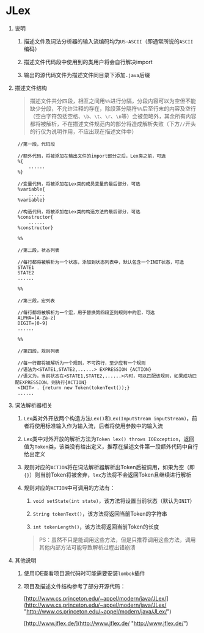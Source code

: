 # JLex #

1. 说明

	1. 描述文件及词法分析器的输入流编码均为`US-ASCII`（即通常所说的`ASCII`编码）

	2. 描述文件代码段中使用到的类用户将会自行解决import

	3. 输出的源代码文件为描述文件同目录下添加`.java`后缀

2. 描述文件结构

	> 描述文件共分四段，相互之间用`%%`进行分隔，分段内容可以为空但不能缺少分段，不允许注释的存在，除段落分隔符`%%`后至行末的内容及空行（空白字符包括空格、`\b`、`\t`、`\r`、`\n`等）会被忽略外，其余所有内容都将被解析，不在描述文件规范内的部分将造成解析失败（下方`//`开头的行仅为说明作用，不应出现在描述文件中）

		//第一段，代码段

		//额外代码，将被添加在输出文件的import部分之后，Lex类之前，可选
		%{
			......
		%}

		//变量代码，将被添加在Lex类的成员变量的最后部分，可选
		%variable{
			......
		%variable}

		//构造代码，将被添加在Lex类的构造方法的最后部分，可选
		%constructor{
			......
		%constructor}

		%%

		//第二段，状态列表

		//每行都将被解析为一个状态，添加到状态列表中，默认包含一个INIT状态，可选
		STATE1
		STATE2
		......

		%%

		//第三段，宏列表

		//每行都将被解析为一个宏，用于替换第四段正则规则中的宏，可选
		ALPHA=[A-Za-z]
		DIGIT=[0-9]
		......

		%%

		//第四段，规则列表

		//每一行都将被解析为一个规则，不可跨行，至少应有一个规则
		//语法为<STATE1,STATE2,......> EXPRESSION {ACTION}
		//语义为，当前状态在<STATE1,STATE2,......>内时，可以匹配该规则，如果成功匹配EXPRESSION，则执行{ACTION}
		<INIT> . {return new Token(tokenText());}
		......

3. 词法解析器相关

	1. `Lex`类对外开放两个构造方法`Lex()`和`Lex(InputStream inputStream)`，前者将使用标准输入作为输入流，后者将使用参数中的输入流

	2. `Lex`类中对外开放的解析方法为`Token lex() throws IOException`，返回值为`Token`类，该类没有给出定义，推荐在描述文件第一段额外代码中自行给出定义

	3. 规则对应的`ACTION`将在词法解析器解析出Token后被调用，如果为空（即`{}`）则当前Token将被舍弃，`lex`方法将不会返回Token且继续进行解析

	4. 规则对应的`ACTION`中可调用的方法有：

		1. `void setState(int state)`，该方法将设置当前状态（默认为`INIT`）

		2. `String tokenText()`，该方法将返回当前Token的字符串

		3. `int tokenLength()`，该方法将返回当前Token的长度

		> PS：虽然不只是能调用这些方法，但是只推荐调用这些方法，调用其他内部方法可能导致解析过程出错崩溃

4. 其他说明

	1. 使用IDE查看项目源代码时可能需要安装`lombok`插件

	2. 项目及描述文件结构参考了部分开源代码：

		[http://www.cs.princeton.edu/~appel/modern/java/JLex/](http://www.cs.princeton.edu/~appel/modern/java/JLex/ "http://www.cs.princeton.edu/~appel/modern/java/JLex/")

		[http://www.jflex.de/](http://www.jflex.de/ "http://www.jflex.de/")